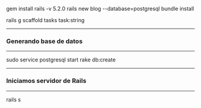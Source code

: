 gem install rails -v 5.2.0
rails new blog --database=postgresql
bundle install

rails g scaffold tasks task:string

-----------------------------------
### Generando base de datos
-----------------------------------

sudo service postgresql start
rake db:create

---------------------------------
### Iniciamos servidor de Rails
---------------------------------

rails s

